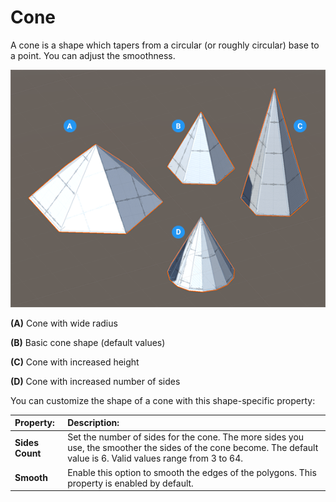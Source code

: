 # Cone
A cone is a shape which tapers from a circular (or roughly circular) base to a point. You can adjust the smoothness.

![Cone shapes](images/shape-tool_cone.png) 

**(A)** Cone with wide radius

**(B)** Basic cone shape (default values)

**(C)** Cone with increased height

**(D)** Cone with increased number of sides

You can customize the shape of a cone with this shape-specific property:


| **Property:** | **Description:** |
|:-- |:-- |
| __Sides Count__ | Set the number of sides for the cone. The more sides you use, the smoother the sides of the cone become. The default value is 6. Valid values range from 3 to 64. |
| **Smooth** | Enable this option to smooth the edges of the polygons. This property is enabled by default. |
